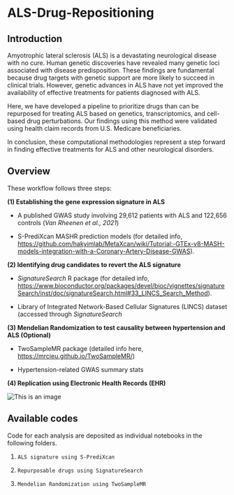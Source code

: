 # ALS-Drug-Repositioning



## Introduction

Amyotrophic lateral sclerosis (ALS) is a devastating neurological disease with no cure. Human genetic discoveries have revealed many genetic loci associated with disease predisposition. These findings are fundamental because drug targets with genetic support are more likely to succeed in clinical trials. However, genetic advances in ALS have not yet improved the availability of effective treatments for patients diagnosed with ALS.

Here, we have developed a pipeline to prioritize drugs than can be repurposed for treating ALS based on genetics, transcriptomics, and cell-based drug perturbations. Our findings using this method were validated using health claim records from U.S. Medicare beneficiaries. 

In conclusion, these computational methodologies represent a step forward in finding effective treatments for ALS and other neurological disorders.


## Overview
These workflow follows three steps:

**(1) Establishing the gene expression signature in ALS**

- A published GWAS study involving 29,612 patients with ALS and 122,656 controls (*Van Rheenen et al., 2021*)
      
- S-PrediXcan MASHR prediction models (for detailed info, https://github.com/hakyimlab/MetaXcan/wiki/Tutorial:-GTEx-v8-MASH-models-integration-with-a-Coronary-Artery-Disease-GWAS).
      
**(2) Identifying drug candidates to revert the ALS signature**

- *SignatureSearch* R package (for detailed info, https://www.bioconductor.org/packages/devel/bioc/vignettes/signatureSearch/inst/doc/signatureSearch.html#33_LINCS_Search_Method).

- Library of Integrated Network-Based Cellular Signatures (LINCS) dataset (accessed through *SignatureSearch*

**(3) Mendelian Randomization to test causality between hypertension and ALS (Optional)**

- TwoSampleMR package (detailed info here, https://mrcieu.github.io/TwoSampleMR/)

- Hypertension-related GWAS summary stats


**(4) Replication using Electronic Health Records (EHR)**



![This is an image](/assets/images/Furosemide.Figure1.png)

## Available codes

Code for each analysis are deposited as individual notebooks in the following folders. 
01.  `ALS signature using S-PrediXcan`


02. `Repurposable drugs using SignatureSearch`


03. `Mendelian Randomization using TwoSampleMR`


